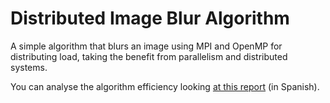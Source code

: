 # Distributed Image Blur Algorithm
A simple algorithm that blurs an image using MPI and OpenMP for distributing load, taking the benefit from parallelism and distributed systems.

You can analyse the algorithm efficiency looking [at this report](Algorithm%20report.pdf) (in Spanish).
